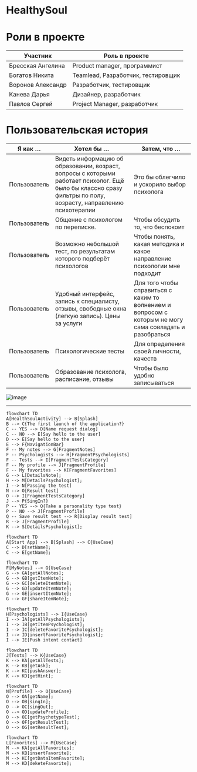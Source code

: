 # HealthySoul

# Роли в проекте
Участник|Роль в проекте
---|---
Бресская Ангелина| Product manager, программист
Богатов Никита| Teamlead, Разработчик, тестировщик
Воронов Александр| Разработчик, тестировщик
Канева Дарья| Дизайнер, разработчик
Павлов Сергей| Project Manager, разработчик

# Пользовательская история
Я как …| Хотел бы …|Затем, что …
---|---|---
Пользователь|Видеть информацию об образовании, возраст, вопросы с которыми работает психолог. Ещё было бы классно сразу фильтры по полу, возрасту, направлению психотерапии|Это бы облегчило и ускорило выбор психолога
Пользователь|Общение с психологом по переписке.|Чтобы обсудить то, что беспокоит
Пользователь|Возможно небольшой тест, по результатам которого подберёт психологов|Чтобы понять, какая методика и какое направление психологии мне подходит
Пользователь|Удобный интерфейс, запись к специалисту, отзывы, свободные окна (легкую запись). Цены за услуги|Для того чтобы справиться с каким то волнением и вопросом с которым не могу сама совладать и разобраться
Пользователь|Психологические тесты|Для определения своей личности, качеств
Пользователь|Образование психолога, расписание, отзывы|Чтобы было удобно записываться

![image](https://user-images.githubusercontent.com/82917171/199411962-9e244fe3-24aa-4c62-be87-753a31a99cee.png)
______________________________________________________________________________

```mermaid
flowchart TD
A[HealthSoulActivity] --> B[Splash]
B --> C{The first launch of the application?}
C -- YES --> D[Name request dialog]
C -- NO --> E[Say hello to the user]
D --> E[Say hello to the user]
E --> F{NavigationBar}
F -- My notes --> G[FragmentNotes]
F -- Psychologists --> H[FragmentPsychologists]
F -- Tests --> I[FragmentTestsCategory]
F -- My profile --> J[FragmentProfile]
F -- My favorites --> K[FragmentFavorites]
G --> L[DetailsNote];
H --> M[DetailsPsychologist];
I --> N[Passing the test]
N --> O[Result test]
O --> I[FragmentTestsCategory]
J --> P{SingIn?}
P -- YES --> Q{Take a personality type test}
P -- NO --> J[FragmentProfile]
Q -- Save result test --> R[Display result test]
R --> J[FragmentProfile]
K --> S[DetailsPsychologist];
```

```mermaid
flowchart TD
A[Start App] --> B[Splash] --> C{UseCase}
C --> D[setName];
C --> E[getName];
```

```mermaid
flowchart TD
F[MyNotes] --> G{UseCase}
G --> GA[getAllNotes];
G --> GB[getItemNote];
G --> GC[deleteItemNote];
G --> GD[updateItemNote];
G --> GE[insertItemNote];
G --> GF[shareItemNote];
```

```mermaid
flowchart TD
H[Psychologists] --> I{UseCase}
I --> IA[getAllPsychologists];
I --> IB[getItemPsychologist];
I --> IC[deleteFavoritePsychologist];
I --> ID[insertFavoritePsychologist];
I --> IE[Push intent contact]
```

```mermaid
flowchart TD
J[Tests] --> K{UseCase}
K --> KA[getAllTests];
K --> KB[getAsk];
K --> KC[pushAnswer];
K --> KD[getHint];
```

```mermaid
flowchart TD
N[Profile] --> O{UseCase}
O --> OA[getName];
O --> OB[singIn];
O --> OC[singOut];
O --> OD[updateProfile];
O --> OE[getPsychotypeTest];
O --> OF[getResultTest];
O --> OG[setResultTest];
```

```mermaid
flowchart TD
L[Favorites] --> M{UseCase}
M --> KA[getAllFavorites];
M --> KB[insertFavorite];
M --> KC[getDataItemFavorite];
M --> KD[deketeFavorite];
```
